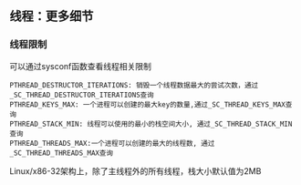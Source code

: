 ## 线程：更多细节

### 线程限制

可以通过sysconf函数查看线程相关限制

```
PTHREAD_DESTRUCTOR_ITERATIONS: 销毁一个线程数据最大的尝试次数，通过_SC_THREAD_DESTRUCTOR_ITERATIONS查询
PTHREAD_KEYS_MAX: 一个进程可以创建的最大key的数量,通过_SC_THREAD_KEYS_MAX查询 
PTHREAD_STACK_MIN: 线程可以使用的最小的栈空间大小, 通过_SC_THREAD_STACK_MIN查询
PTHREAD_THREADS_MAX:一个进程可以创建的最大的线程数, 通过_SC_THREAD_THREADS_MAX查询
```

Linux/x86-32架构上，除了主线程外的所有线程，栈大小默认值为2MB


